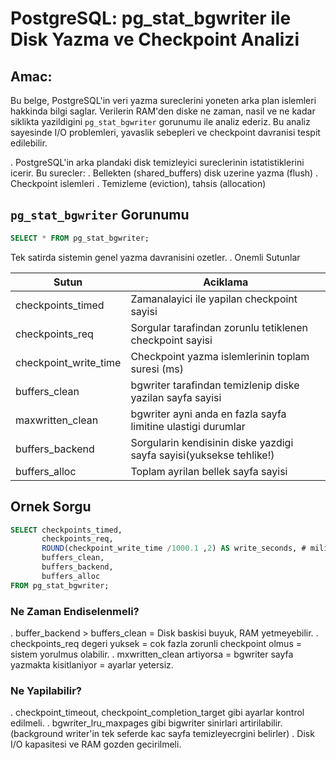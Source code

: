 # PostgreSQL: pg_stat_bgwriter ile Disk Yazma ve Checkpoint Analizi

## Amac:
Bu belge, PostgreSQL'in veri yazma sureclerini yoneten arka plan islemleri hakkinda bilgi saglar.
Verilerin RAM'den diske ne zaman, nasil ve ne kadar siklikta yazildigini `pg_stat_bgwriter` gorunumu ile analiz ederiz.
Bu analiz sayesinde I/O problemleri, yavaslik sebepleri ve checkpoint davranisi tespit edilebilir.

. PostgreSQL'in arka plandaki disk temizleyici sureclerinin istatistiklerini icerir.
Bu surecler:
. Bellekten (shared_buffers) disk uzerine yazma (flush)
. Checkpoint islemleri
. Temizleme (eviction), tahsis (allocation)

## `pg_stat_bgwriter` Gorunumu
```sql
SELECT * FROM pg_stat_bgwriter;
```
Tek satirda sistemin genel yazma davranisini ozetler.
. Onemli Sutunlar

| Sutun                 | Aciklama                                                            |
|-----------------------|---------------------------------------------------------------------|
| checkpoints_timed     | Zamanalayici ile yapilan checkpoint sayisi                          |
| checkpoints_req       | Sorgular tarafindan zorunlu tetiklenen checkpoint sayisi            |
| checkpoint_write_time | Checkpoint yazma islemlerinin toplam suresi (ms)                    |
| buffers_clean         | bgwriter tarafindan temizlenip diske yazilan sayfa sayisi           |
| maxwritten_clean      | bgwriter ayni anda en fazla sayfa limitine ulastigi durumlar        |
| buffers_backend       | Sorgularin kendisinin diske yazdigi sayfa sayisi(yuksekse tehlike!) |
| buffers_alloc         | Toplam ayrilan bellek sayfa sayisi                                  |

## Ornek Sorgu
```sql
SELECT checkpoints_timed,
       checkpoints_req,
       ROUND(checkpoint_write_time /1000.1 ,2) AS write_seconds, # milisaniyeyi saniyeye cevirdi
       buffers_clean,
       buffers_backend,
       buffers_alloc
FROM pg_stat_bgwriter;
```
### Ne Zaman Endiselenmeli?
. buffer_backend > buffers_clean = Disk baskisi buyuk, RAM yetmeyebilir.
. checkpoints_req degeri yuksek = cok fazla zorunli checkpoint olmus = sistem yorulmus olabilir.
. mxwritten_clean artiyorsa = bgwriter sayfa yazmakta kisitlaniyor = ayarlar yetersiz.

### Ne Yapilabilir?
. checkpoint_timeout, checkpoint_completion_target gibi ayarlar kontrol edilmeli.
. bgwriter_lru_maxpages gibi bigwriter sinirlari artirilabilir.(background writer'in tek seferde kac sayfa temizleyecrgini belirler)
. Disk I/O kapasitesi ve RAM gozden gecirilmeli.









